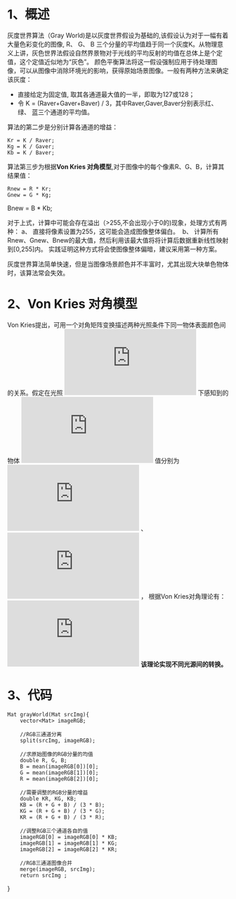 # 1、概述
灰度世界算法（Gray World)是以灰度世界假设为基础的,该假设认为对于一幅有着大量色彩变化的图像, R、 G、 B 三个分量的平均值趋于同一个灰度K。从物理意义上讲，灰色世界法假设自然界景物对于光线的平均反射的均值在总体上是个定值，这个定值近似地为“灰色”。 颜色平衡算法将这一假设强制应用于待处理图像，可以从图像中消除环境光的影响，获得原始场景图像。一般有两种方法来确定该灰度： 
* 直接给定为固定值, 取其各通道最大值的一半，即取为127或128； 
* 令 K = (Raver+Gaver+Baver) / 3，其中Raver,Gaver,Baver分别表示红、 绿、 蓝三个通道的平均值。 

算法的第二步是分别计算各通道的增益： 
```
Kr = K / Raver; 
Kg = K / Gaver; 
Kb = K / Baver; 

```
算法第三步为根据**Von Kries 对角模型**,对于图像中的每个像素R、G、B，计算其结果值： 
```
Rnew = R * Kr; 
Gnew = G * Kg; 
```
Bnew = B * Kb; 

对于上式，计算中可能会存在溢出（>255,不会出现小于0的)现象，处理方式有两种：
a、 直接将像素设置为255，这可能会造成图像整体偏白。 
b、 计算所有Rnew、Gnew、Bnew的最大值，然后利用该最大值将将计算后数据重新线性映射到[0,255]内。
实践证明这种方式将会使图像整体偏暗，建议采用第一种方案。 

灰度世界算法简单快速，但是当图像场景颜色并不丰富时，尤其出现大块单色物体时，该算法常会失效。
# 2、**Von Kries 对角模型**
Von Kries提出，可用一个对角矩阵变换描述两种光照条件下同一物体表面颜色间的关系。假定在光照 ![图片](http://latex.codecogs.com/gif.latex?E_%7B1%7D%28%5Clambda%20%29%2CE_%7B2%7D%28%5Clambda%29) 下感知到的物体 ![图片](http://latex.codecogs.com/gif.latex?R%2CG%2CB) 值分别为 ![图片](http://latex.codecogs.com/gif.latex?%28p_%7Br%7D%5E%7B2%7D%2Cp_%7Bg%7D%5E%7B2%7D%2Cp_%7Bb%7D%5E%7B2%7D%29) 、 ![图片](http://latex.codecogs.com/gif.latex?%28p_%7Br%7D%5E%7B1%7D%2Cp_%7Bg%7D%5E%7B1%7D%2Cp_%7Bb%7D%5E%7B1%7D%29) ， 根据Von Kries对角理论有：
	![图片](http://latex.codecogs.com/gif.latex?%5Cbegin%7Bbmatrix%7Dp_%7Br%7D%5E%7B2%7D%20%5C%5C%20p_%7Bg%7D%5E%7B2%7D%20%5C%5C%20p_%7Bb%7D%5E%7B2%7D%20%5Cend%7Bbmatrix%7D%20%3DD%5Cast%20%5Cbegin%7Bbmatrix%7Dp_%7Br%7D%5E%7B1%7D%20%5C%5C%20p_%7Bg%7D%5E%7B1%7D%20%5C%5C%20p_%7Bb%7D%5E%7B1%7D%20%5Cend%7Bbmatrix%7D%20%3D%5Cbegin%7Bbmatrix%7Dk_%7Br%7D%2C0%2C0%20%5C%5C%200%2Ck_%7Bg%7D%2C0%20%5C%5C%200%2C0%2Ck_%7Bb%7D%20%5Cend%7Bbmatrix%7D*%20%5Cbegin%7Bbmatrix%7Dp_%7Br%7D%5E%7B1%7D%20%5C%5C%20p_%7Bg%7D%5E%7B1%7D%20%5C%5C%20p_%7Bb%7D%5E%7B1%7D%20%5Cend%7Bbmatrix%7D)
**该理论实现不同光源间的转换。**
# **3、代码**
```
Mat grayWorld(Mat srcImg){
    vector<Mat> imageRGB;

    //RGB三通道分离
    split(srcImg, imageRGB);

    //求原始图像的RGB分量的均值
    double R, G, B;
    B = mean(imageRGB[0])[0];
    G = mean(imageRGB[1])[0];
    R = mean(imageRGB[2])[0];

    //需要调整的RGB分量的增益
    double KR, KG, KB;
    KB = (R + G + B) / (3 * B);
    KG = (R + G + B) / (3 * G);
    KR = (R + G + B) / (3 * R);

    //调整RGB三个通道各自的值
    imageRGB[0] = imageRGB[0] * KB;
    imageRGB[1] = imageRGB[1] * KG;
    imageRGB[2] = imageRGB[2] * KR;

    //RGB三通道图像合并
    merge(imageRGB, srcImg);
    return srcImg ;
```
}



